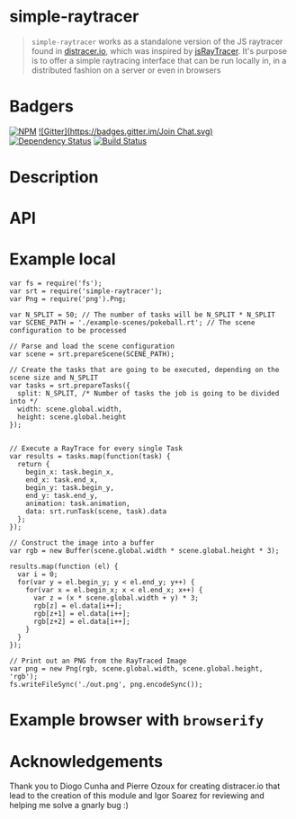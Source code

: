 simple-raytracer
================

> `simple-raytracer` works as a standalone version of the JS raytracer found in [distracer.io](http://distracer.io), which was inspired by [jsRayTracer](https://github.com/vjeux/jsRayTracer). It's purpose is to offer a simple raytracing interface that can be run locally in, in a distributed fashion on a server or even in browsers

# Badgers
[![NPM](https://nodei.co/npm/simple-raytracer.png?downloads=true&stars=true)](https://nodei.co/npm/simple-raytracer/)
[![Gitter](https://badges.gitter.im/Join Chat.svg)](https://gitter.im/diasdavid/simple-raytracer?utm_source=badge&utm_medium=badge&utm_campaign=pr-badge) 
[![Dependency Status](https://david-dm.org/diasdavid/simple-raytracer.svg)](https://david-dm.org/diasdavid/simple-raytracer)
[![Build Status](https://travis-ci.org/diasdavid/simple-raytracer.svg)](https://travis-ci.org/diasdavid/simple-raytracer)

# Description



# API



# Example local

```
var fs = require('fs');
var srt = require('simple-raytracer');
var Png = require('png').Png;

var N_SPLIT = 50; // The number of tasks will be N_SPLIT * N_SPLIT
var SCENE_PATH = './example-scenes/pokeball.rt'; // The scene configuration to be processed

// Parse and load the scene configuration
var scene = srt.prepareScene(SCENE_PATH);

// Create the tasks that are going to be executed, depending on the scene size and N_SPLIT
var tasks = srt.prepareTasks({
  split: N_SPLIT, /* Number of tasks the job is going to be divided into */
  width: scene.global.width,
  height: scene.global.height
});


// Execute a RayTrace for every single Task
var results = tasks.map(function(task) {
  return {
    begin_x: task.begin_x,
    end_x: task.end_x,
    begin_y: task.begin_y,
    end_y: task.end_y,
    animation: task.animation,
    data: srt.runTask(scene, task).data
  };
});

// Construct the image into a buffer 
var rgb = new Buffer(scene.global.width * scene.global.height * 3);

results.map(function (el) {
  var i = 0;
  for(var y = el.begin_y; y < el.end_y; y++) {
    for(var x = el.begin_x; x < el.end_x; x++) {
      var z = (x * scene.global.width + y) * 3;
      rgb[z] = el.data[i++];
      rgb[z+1] = el.data[i++];
      rgb[z+2] = el.data[i++];
    }
  }
});

// Print out an PNG from the RayTraced Image
var png = new Png(rgb, scene.global.width, scene.global.height, 'rgb');
fs.writeFileSync('./out.png', png.encodeSync());
```


# Example browser with `browserify`


# Acknowledgements

Thank you to Diogo Cunha and Pierre Ozoux for creating distracer.io that lead to the creation of this module and Igor Soarez for reviewing and helping me solve a gnarly bug :)
  